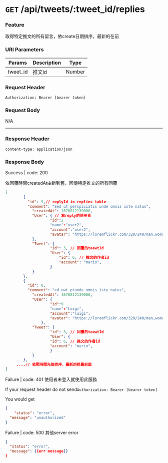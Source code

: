 # `GET` /api/tweets/:tweet_id/replies

### Feature

取得特定推文的所有留言，依create日期排序，最新的在前

### URI Parameters

| Params | Description | Type |
| --- | --- | --- |
| tweet_id | 推文id | Number |

### Request Header

```
Authorization: Bearer [bearer token]
```

### Request Body

N/A

---

### Response Header

```
content-type: application/json
```

### Response Body

Success | code: 200 

依回覆時間createdAt由新到舊，回傳特定推文的所有回覆

```json
[
		{
		  "id": 9,// replyId in replies table
		  "comment": "Sed ut perspiciatis unde omnis iste natus",
			"createdAt": 1670812139000,
			"User": { // 寫reply的使用者
					"id":2
					"name":"user2",
					"account":"user2",
					"avatar": "https://loremflickr.com/320/240/man,woman/?lock=36"
			},
			"Tweet": {
					"id": 3, // 回覆的teewtId
					"User": {
						"id": 6, // 推文的作者id
						"account": "mario",
					}
			}
		},
		{
		  "id": 8,
		  "comment": "ed uwt ptunde omnis iste natus",
			"createdAt": 1670812139000,
			"User": {
					"id":9
					"name":"Luigi",
					"account":"luigi",
					"avatar": "https://loremflickr.com/320/240/man,woman/?lock=66"
				},
			"Tweet": {
					"id": 3, // 回覆的teewtId
					"User": {
					"id": 6, // 推文的作者id
					"account": "mario",
					}
			}
		},
	 ....// 依照時間先後排序，最新的排最前面
]

```

Failure | code: 401 使用者未登入就使用此服務

If your request header do not send`Authorization: Bearer [bearer token]`

You would get

```json
{
	"status": "error",
  "message": "unauthorized"
}
```

Failure | code: 500 其他server error

```json
{
  "status": "error",
  "message": {{err message}}
}
```